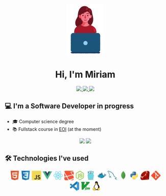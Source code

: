 <div align="center">
  <img alt="GIF" height="160px" src="assets/girl-computer.png">
  <h1>Hi, I'm Miriam</h1>

  <a href="https://github.com/mnzgarcia" target="_blank">
    <img src="https://img.shields.io/badge/-GitHub-161B22?style=flat-square&logo=github&logoColor=white">
  </a>
  <a href="mirinu97@gmail.com" target="_blank">
    <img src="https://img.shields.io/badge/-Gmail-EE6128?style=flat-square&logo=gmail&logoColor=white">
  </a>
  <a href="https://www.linkedin.com/in/miriamnuñezgarcia/" target="_blank">
    <img src="https://img.shields.io/badge/-LinkedIn-0A66C2?style=flat-square&logo=linkedin&logoColor=white">
  </a>
</div>


## 💻 I'm a Software Developer in progress 

- 🎓 Computer science degree
- 📚 Fullstack course in [EOI](https://www.eoi.es/es/cursos/26671/curso-de-programacion-fullstack-santa-cruz-de-tenerife) (at the moment)


<div align="center">
  <img width="48%" src="https://github-readme-stats.vercel.app/api?username=mnzgarcia&show_icons=true&title_color=5FFBF1&text_color=FFFFFF&icon_color=D93A7C&bg_color=282C34&border_radius=10"/>
  <img width="47%" src="https://github-readme-stats.vercel.app/api/top-langs/?username=mnzgarcia&layout=compact&langs_count=10&theme=buefy&border_radius=10"/>   
</div>


## 🛠️ Technologies I've used

<div align="center">
  <img height="30" src="assets/technologies/html5.svg" alt="HTML" title="HTML">
  <img height="30" src="assets/technologies/css3.svg" alt="CSS" title="CSS">
  <img height="30" src="assets/technologies/javascript.svg" alt="JavaScript" title="JavaScript">
  
  <img height="30" src="assets/technologies/vuejs.svg" alt="VueJS" title="VueJS">
  <img height="30" src="assets/technologies/reactjs.svg" alt="ReactJS" title="ReactJS">
  <img height="30" src="assets/technologies/laravel.svg" alt="Laravel" title="Laravel">
  
  <img height="30" src="assets/technologies/nodejs.svg" alt="NodeJS" title="NodeJS">
  <img height="30" src="assets/technologies/go.svg" alt="Go" title="Go">
  
  <img height="30" src="assets/technologies/docker.svg" alt="Docker" title="Docker">

  <img height="30" src="assets/technologies/mysql.svg" alt="MySQL" title="MySQL">
  <img height="30" src="assets/technologies/mongodb.svg" alt="MongoDB" title="MongoDB">
  
  <img height="30" src="assets/technologies/python.svg" alt="Python" title="Python">
  <img height="30" src="assets/technologies/ruby.svg" alt="Ruby" title="Ruby">
  
  <img height="30" src="assets/technologies/git.svg" alt="Git" title="Git">
  <img height="30" src="assets/technologies/vscode.svg" alt="Visual Studio Code" title="Visual Studio Code">
  <img height="30" src="assets/technologies/vim.svg" alt="Vim" title="Vim">
  <img height="30" src="assets/technologies/linux.svg" alt="Linux" title="Linux">
</div>
